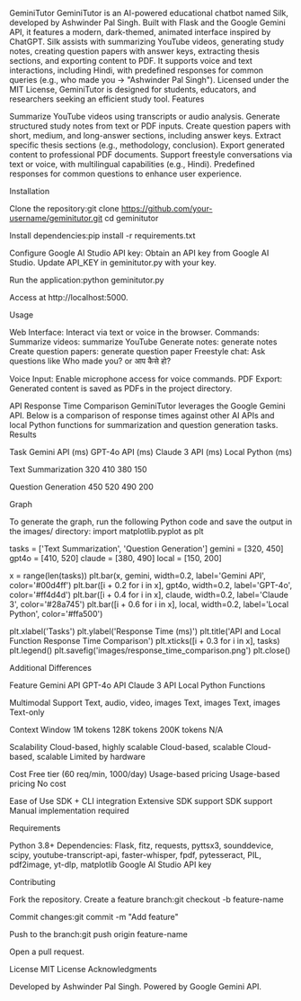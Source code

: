GeminiTutor
GeminiTutor is an AI-powered educational chatbot named Silk, developed by Ashwinder Pal Singh. Built with Flask and the Google Gemini API, it features a modern, dark-themed, animated interface inspired by ChatGPT. Silk assists with summarizing YouTube videos, generating study notes, creating question papers with answer keys, extracting thesis sections, and exporting content to PDF. It supports voice and text interactions, including Hindi, with predefined responses for common queries (e.g., who made you → "Ashwinder Pal Singh"). Licensed under the MIT License, GeminiTutor is designed for students, educators, and researchers seeking an efficient study tool.
Features

Summarize YouTube videos using transcripts or audio analysis.
Generate structured study notes from text or PDF inputs.
Create question papers with short, medium, and long-answer sections, including answer keys.
Extract specific thesis sections (e.g., methodology, conclusion).
Export generated content to professional PDF documents.
Support freestyle conversations via text or voice, with multilingual capabilities (e.g., Hindi).
Predefined responses for common questions to enhance user experience.

Installation

Clone the repository:git clone https://github.com/your-username/geminitutor.git
cd geminitutor


Install dependencies:pip install -r requirements.txt


Configure Google AI Studio API key:
Obtain an API key from Google AI Studio.
Update API_KEY in geminitutor.py with your key.


Run the application:python geminitutor.py


Access at http://localhost:5000.



Usage

Web Interface: Interact via text or voice in the browser.
Commands:
Summarize videos: summarize YouTube <url>
Generate notes: generate notes <content>
Create question papers: generate question paper <source>
Freestyle chat: Ask questions like Who made you? or आप कैसे हो?


Voice Input: Enable microphone access for voice commands.
PDF Export: Generated content is saved as PDFs in the project directory.

API Response Time Comparison
GeminiTutor leverages the Google Gemini API. Below is a comparison of response times against other AI APIs and local Python functions for summarization and question generation tasks.
Results



Task
Gemini API (ms)
GPT-4o API (ms)
Claude 3 API (ms)
Local Python (ms)



Text Summarization
320
410
380
150


Question Generation
450
520
490
200


Graph

To generate the graph, run the following Python code and save the output in the images/ directory:
import matplotlib.pyplot as plt

tasks = ['Text Summarization', 'Question Generation']
gemini = [320, 450]
gpt4o = [410, 520]
claude = [380, 490]
local = [150, 200]

x = range(len(tasks))
plt.bar(x, gemini, width=0.2, label='Gemini API', color='#00d4ff')
plt.bar([i + 0.2 for i in x], gpt4o, width=0.2, label='GPT-4o', color='#ff4d4d')
plt.bar([i + 0.4 for i in x], claude, width=0.2, label='Claude 3', color='#28a745')
plt.bar([i + 0.6 for i in x], local, width=0.2, label='Local Python', color='#ffa500')

plt.xlabel('Tasks')
plt.ylabel('Response Time (ms)')
plt.title('API and Local Function Response Time Comparison')
plt.xticks([i + 0.3 for i in x], tasks)
plt.legend()
plt.savefig('images/response_time_comparison.png')
plt.close()

Additional Differences



Feature
Gemini API
GPT-4o API
Claude 3 API
Local Python Functions



Multimodal Support
Text, audio, video, images
Text, images
Text, images
Text-only


Context Window
1M tokens
128K tokens
200K tokens
N/A


Scalability
Cloud-based, highly scalable
Cloud-based, scalable
Cloud-based, scalable
Limited by hardware


Cost
Free tier (60 req/min, 1000/day)
Usage-based pricing
Usage-based pricing
No cost


Ease of Use
SDK + CLI integration
Extensive SDK support
SDK support
Manual implementation required


Requirements

Python 3.8+
Dependencies: Flask, fitz, requests, pyttsx3, sounddevice, scipy, youtube-transcript-api, faster-whisper, fpdf, pytesseract, PIL, pdf2image, yt-dlp, matplotlib
Google AI Studio API key

Contributing

Fork the repository.
Create a feature branch:git checkout -b feature-name


Commit changes:git commit -m "Add feature"


Push to the branch:git push origin feature-name


Open a pull request.

License
MIT License
Acknowledgments

Developed by Ashwinder Pal Singh.
Powered by Google Gemini API.
